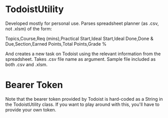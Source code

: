 # TodoistUtility
Developed mostly for personal use. Parses spreadsheet planner (as .csv, not .xlsm) of the form:

Topics,Course,Req (mins),Practical Start,Ideal Start,Ideal Done,Done & Due,Section,Earned Points,Total Points,Grade %

And creates a new task on Todoist using the relevant information from the spreadsheet. Takes .csv file name as argument. Sample file included as both .csv and .xlsm. 

# Bearer Token
Note that the bearer token provided by Todoist is hard-coded as a String in the TodoistUtility class. If you want to play around with this, you'll have to provide your own token. 
